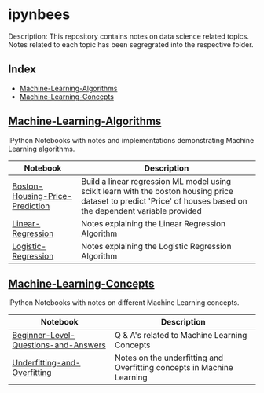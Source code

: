 # ipynbees

Description:  This repository contains notes on data science related topics. Notes related to each topic has been segregrated into the respective folder.

## Index

* [Machine-Learning-Algorithms](#Machine-Learning-Algorithms)
* [Machine-Learning-Concepts](#Machine-Learning-Concepts)

## [Machine-Learning-Algorithms](https://github.com/abhiatgith/ipynbees/tree/master/Machine%20Learning%20Algorithms)

IPython Notebooks with notes and implementations demonstrating Machine Learning algorithms.

| Notebook | Description |
|--------------------------------------------------------------------------------------------------------------|-------------------------------------------------------------------------------------------------------------------------------------------------------------------|
| [Boston-Housing-Price-Prediction](https://github.com/abhiatgith/ipynbees/blob/master/Machine%20Learning%20Algorithms/Boston_Housing_Price_Prediction_Linear_Regression_Basic_model.ipynb) | Build a linear regression ML model using scikit learn with the boston housing price dataset to predict 'Price' of houses based on the dependent variable provided |
| [Linear-Regression](https://github.com/abhiatgith/ipynbees/blob/master/Machine%20Learning%20Algorithms/Linear%20Regression.ipynb) | Notes explaining the Linear Regression Algorithm |
| [Logistic-Regression](https://github.com/abhiatgith/ipynbees/blob/master/Machine%20Learning%20Algorithms/Logistic%20Regression.ipynb) | Notes explaining the Logistic Regression Algorithm |

## [Machine-Learning-Concepts](https://github.com/abhiatgith/ipynbees/tree/master/Machine%20Learning%20Concepts)

IPython Notebooks with notes on different Machine Learning concepts.

| Notebook | Description |
|--------------------------------------------------------------------------------------------------------------|-------------------------------------------------------------------------------------------------------------------------------------------------------------------|
| [Beginner-Level-Questions-and-Answers](https://github.com/abhiatgith/ipynbees/blob/master/Machine%20Learning%20Concepts/Machine%20Learning%20-%20Beginner%20Level%20Questions%20and%20Answers.ipynb) | Q & A's related to Machine Learning Concepts |
| [Underfitting-and-Overfitting](https://github.com/abhiatgith/ipynbees/blob/master/Machine%20Learning%20Concepts/Machine%20Learning%20-%20Underfitting%20and%20Overfitting.ipynb) | Notes on the underfitting and Overfitting concepts in Machine Learning |